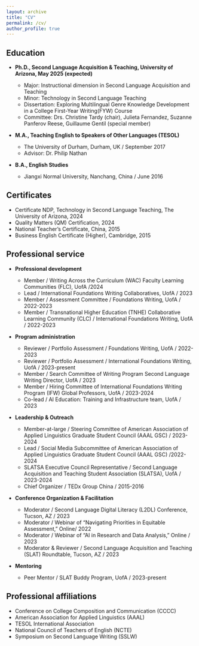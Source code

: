 ```yaml
---
layout: archive
title: "CV"
permalink: /cv/
author_profile: true
---
```



## Education

* **Ph.D., Second Language Acquisition & Teaching, University of Arizona, May 2025 (expected)**
  * Major: Instructional dimension in Second Language Acquisition and Teaching
  * Minor: Technology in Second Language Teaching
  * Dissertation: Exploring Multilingual Genre Knowledge Development in a College First-Year Writing(FYW) Course
  * Committee: Drs. Christine Tardy (chair), Julieta Fernandez, Suzanne Panferov Reese, Guillaume Gentil (special member)

* **M.A., Teaching English to Speakers of Other Languages (TESOL)**
  * The University of Durham, Durham, UK / September 2017
  * Advisor: Dr. Philip Nathan

* **B.A., English Studies**
  * Jiangxi Normal University, Nanchang, China / June 2016

## Certificates

* Certificate NDP, Technology in Second Language Teaching, The University of Arizona, 2024
* Quality Matters (QM) Certification, 2024
* National Teacher’s Certificate, China, 2015
* Business English Certificate (Higher), Cambridge, 2015

## Professional service

* **Professional development**
  * Member / Writing Across the Curriculum (WAC) Faculty Learning Communities (FLC), UofA /2024
  * Lead / International Foundations Writing Collaboratives, UofA / 2023
  * Member / Assessment Committee / Foundations Writing, UofA / 2022-2023
  * Member / Transnational Higher Education (TNHE) Collaborative Learning Community (CLC) / International Foundations Writing, UofA / 2022-2023
 
* **Program administration**
  * Reviewer / Portfolio Assessment / Foundations Writing, UofA / 2022-2023
  * Reviewer / Portfolio Assessment / International Foundations Writing, UofA / 2023-present
  * Member / Search Committee of Writing Program Second Language Writing Director, UofA / 2023
  * Member / Hiring Committee of International Foundations Writing Program (IFW) Global Professors, UofA / 2023-2024
  * Co-lead / AI Education: Training and Infrastructure team, UofA / 2023
  
* **Leadership & Outreach**
  * Member-at-large / Steering Committee of American Association of Applied Linguistics Graduate Student Council (AAAL GSC) / 2023-2024
  * Lead / Social Media Subcommittee of American Association of Applied Linguistics Graduate Student Council (AAAL GSC) /2022-2024
  * SLATSA Executive Council Representative / Second Language Acquisition and Teaching Student Association (SLATSA), UofA / 2023-2024
  * Chief Organizer / TEDx Group China / 2015-2016
  
* **Conference Organization & Facilitation**
  * Moderator / Second Language Digital Literacy (L2DL) Conference, Tucson, AZ / 2023
  * Moderator / Webinar of “Navigating Priorities in Equitable Assessment,” Online/ 2022
  * Moderator / Webinar of “AI in Research and Data Analysis,” Online / 2023
  * Moderator & Reviewer / Second Language Acquisition and Teaching (SLAT) Roundtable, Tucson, AZ / 2023
      
* **Mentoring**
  * Peer Mentor / SLAT Buddy Program, UofA / 2023-present

## Professional affiliations

* Conference on College Composition and Communication (CCCC)
* American Association for Applied Linguistics (AAAL)
* TESOL International Association
* National Council of Teachers of English (NCTE)
* Symposium on Second Language Writing (SSLW)












 


  
